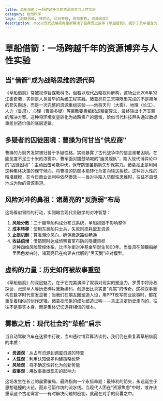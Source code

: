 ```yaml
---
title: 草船借箭：一场跨越千年的资源博弈与人性实验
category: 自然科学
tags: [战略思维, 博弈论, 风险管理, 叙事重构, 资源调度]
description: 本文以现代战略视角重新解读了经典历史故事《草船借箭》，揭示了其中蕴含的资源博弈与人性实验的深层含义。文章探讨了如何将环境变量转化为战略资产，分析了曹操在信息不对称情况下的决策困境，并阐述了诸葛亮所采用的风险对冲策略。此外，还讨论了叙事重构的力量以及这一古老故事对现代社会在资源调度、利用认知偏差构建策略优势、风险管理及通过故事影响现实等方面的启示。适合对战略思维、博弈论感兴趣的读者，以及希望从历史中汲取智慧应对现代挑战的人士。
---
```

# 草船借箭：一场跨越千年的资源博弈与人性实验  

## 当"借箭"成为战略思维的源代码  

《草船借箭》常被视作智谋教科书，但若以现代战略视角解构，这场公元208年的江雾奇袭，实则是人类最早的系统工程实践。诸葛亮在三天期限里完成的不是简单的箭矢搬运，而是一次完整的资源重组实验——他将天时（大雾）、地理（长江）、人力（鲁肃）、心理（曹操多疑）等离散要素编织成精密算法，最终输出十万支箭的解决方案。这种将环境变量转化为战略资产的思维，恰似当代科技巨头通过数据重组创造价值的底层逻辑。  

## 多疑者的囚徒困境：曹操为何甘当"供应商"  

曹操的万箭齐发常被归咎于多疑性格，实则暴露了古代战争中的信息黑箱困境。在能见度不足三十米的浓雾中，曹军面对擂鼓呐喊的"幽灵舰队"，陷入现代博弈论中的"囚徒困境"：主动出击可能中伏，保守防御虽损箭矢却保实力。诸葛亮正是利用这种集体决策的保守倾向，将曹操的防御本能转化为定向输送系统。这种对人性的精准建模，在今日商业谈判中依然奏效——当对手陷入防御性思维时，往往不自觉地成为你的资源渠道。  

## 风险对冲的鼻祖：诸葛亮的"反脆弱"布局  

这场看似冒险的行动，实则暗含现代金融学的对冲智慧：  
1. **风险分散**：二十艘草船构成分布式系统，单船损毁不影响整体  
2. **成本转移**：使用东吴船只士兵，失败则损耗盟友资源  
3. **止损机制**：算准潮汐风向，确保撤退路线畅通  
4. **收益倍增**：借箭同时达成侦察曹军布防的隐藏目标  
这种四维风险管控体系，比华尔街对冲基金早诞生1800年。当鲁肃在颠簸船舱里面色发白时，诸葛亮已在构建古代版的"黑天鹅"应对模型。  

## 虚构的力量：历史如何被故事重塑  

《草船借箭》的深层魅力，在于它完美演绎了叙事对现实的塑造力。罗贯中将孙权探营、张巡草人等历史碎片重新编码，创造出比真实更"真实"的传奇。这种叙事重构在数字时代愈发显著：当我们在朋友圈塑造人设，用PPT改写商业故事时，都在重复着相似的创作逻辑。诸葛亮形象的成功塑造证明——真正决定历史走向的，往往不是事实本身，而是集体记忆选择相信的版本。  

## 雾散之后：现代社会的"草船"启示  

当自动驾驶汽车在迷雾中行驶，当AI通过博弈算法谈判，我们仍在重复着草船借箭的本质：  
- **资源观**：从占有资源到调度资源的转变  
- **人性观**：利用认知偏差构建策略优势  
- **风险观**：将不确定性转化为创新势能  
- **叙事观**：用故事重塑现实的影响力  

这场发生在长江的晨雾骗局，最终指向一个永恒命题：最锋利的箭矢，永远诞生于思想碰撞的火花，而非弓箭作坊的流水线。当现代人困在"资源焦虑"中时，或许该重读这个古老寓言——有时解决问题的密钥，就藏在对手的箭囊之中。
